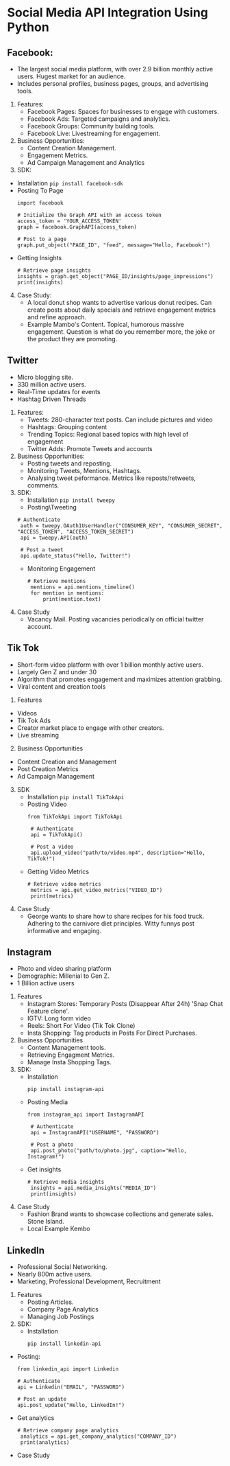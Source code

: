 
# Social Media API Integration Using Python

## Facebook:
   - The largest social media platform, with over 2.9 billion monthly active users. Hugest market for an audience.
   - Includes personal profiles, business pages, groups, and advertising tools.
1. Features:
   - Facebook Pages: Spaces for businesses to engage with customers.
   - Facebook Ads: Targeted campaigns and analytics.
   - Facebook Groups: Community building tools.
   - Facebook Live: Livestreaming for engagement.
2. Business Opportunities:
   - Content Creation Management.
   - Engagement Metrics.
   - Ad Campaign Management and Analytics
3. SDK:
  - Installation
   `pip install facebook-sdk`
  - Posting To Page
    ```
    import facebook
    
    # Initialize the Graph API with an access token
    access_token = 'YOUR_ACCESS_TOKEN'
    graph = facebook.GraphAPI(access_token)
    
    # Post to a page
    graph.put_object("PAGE_ID", "feed", message="Hello, Facebook!")
    ```
  - Getting Insights
    ```
    # Retrieve page insights
    insights = graph.get_object("PAGE_ID/insights/page_impressions")
    print(insights)
    ```
4. Case Study:
   - A local donut shop wants to advertise various donut recipes. Can create posts about daily specials and retrieve engagement metrics and refine approach.
   - Example Mambo's Content. Topical, humorous massive engagement. Question is what do you remember more, the joke or the product they are promoting.
   
## Twitter
  - Micro blogging site.
  - 330 million active users.
  - Real-Time updates for events
  - Hashtag Driven Threads

1. Features:
   - Tweets: 280-character text posts. Can include pictures and video
   - Hashtags: Grouping content
   - Trending Topics: Regional based topics with high level of engagement
   - Twitter Adds: Promote Tweets and accounts
2. Business Opportunities:
   - Posting tweets and reposting.
   - Monitoring Tweets, Mentions, Hashtags.
   - Analysing tweet peformance. Metrics like reposts/retweets, comments.
3. SDK:
   - Installation
   `pip install tweepy`
   - Posting\Tweeting
   ```
   # Authenticate
    auth = tweepy.OAuth1UserHandler("CONSUMER_KEY", "CONSUMER_SECRET", "ACCESS_TOKEN", "ACCESS_TOKEN_SECRET")
    api = tweepy.API(auth)
    
    # Post a tweet
    api.update_status("Hello, Twitter!")
   ```
   - Monitoring Engagement
     ```
     # Retrieve mentions
      mentions = api.mentions_timeline()
      for mention in mentions:
          print(mention.text)
     ```
  4. Case Study
     - Vacancy Mail. Posting vacancies periodically on official twitter account.

## Tik Tok
- Short-form video platform with over 1 billion monthly active users.
- Largely Gen Z and under 30
- Algorithm that promotes engagement and maximizes attention grabbing.
- Viral content and creation tools

1. Features
 - Videos
 - Tik Tok Ads
 - Creator market place to engage with other creators.
 - Live streaming
2. Business Opportunities
 - Content Creation and Management
 - Post Creation Metrics
 - Ad Campaign Management
3. SDK
   - Installation
     `pip install TikTokApi`
   - Posting Video
     ```
     from TikTokApi import TikTokApi

      # Authenticate
      api = TikTokApi()
      
      # Post a video
      api.upload_video("path/to/video.mp4", description="Hello, TikTok!")
     ```
   - Getting Video Metrics
     ```
     # Retrieve video metrics
      metrics = api.get_video_metrics("VIDEO_ID")
      print(metrics)
     ```
4. Case Study
   - George wants to share how to share recipes for his food truck. Adhering to the carnivore diet principles. Witty funnys post informative and engaging.

## Instagram
   - Photo and video sharing platform
   - Demographic: Millenial to Gen Z.
   - 1 Billion active users

1. Features
   - Instagram Stores: Temporary Posts (Disappear After 24h) 'Snap Chat Feature clone'.
   - IGTV: Long form video
   - Reels: Short For Video (Tik Tok Clone)
   - Insta Shopping: Tag products in Posts For Direct Purchases.
2. Business Opportunities
   - Content Management tools.
   - Retrieving Engagment Metrics.
   - Manage Insta Shopping Tags.
3. SDK:
   - Installation
     ```
     pip install instagram-api
     ```
   - Posting Media
     ```
     from instagram_api import InstagramAPI

      # Authenticate
      api = InstagramAPI("USERNAME", "PASSWORD")
      
      # Post a photo
      api.post_photo("path/to/photo.jpg", caption="Hello, Instagram!")
     ```
   - Get insights
     ```
     # Retrieve media insights
      insights = api.media_insights("MEDIA_ID")
      print(insights)
     ```
4. Case Study
   - Fashion Brand wants to showcase collections and generate sales. Stone Island.
   - Local Example Kembo

## LinkedIn
- Professional Social Networking.
- Nearly 800m active users.
- Marketing, Professional Development, Recruitment

1. Features
   - Posting Articles.
   - Company Page Analytics
   - Managing Job Postings
2. SDK:
   - Installation
     ```
     pip install linkedin-api
     ```
 - Posting:
   ```
   from linkedin_api import Linkedin

   # Authenticate
   api = Linkedin("EMAIL", "PASSWORD")
   
   # Post an update
   api.post_update("Hello, LinkedIn!")
   ```
- Get analytics
  ```
  # Retrieve company page analytics
   analytics = api.get_company_analytics("COMPANY_ID")
   print(analytics)
  ```
- Case Study
   
   
        
